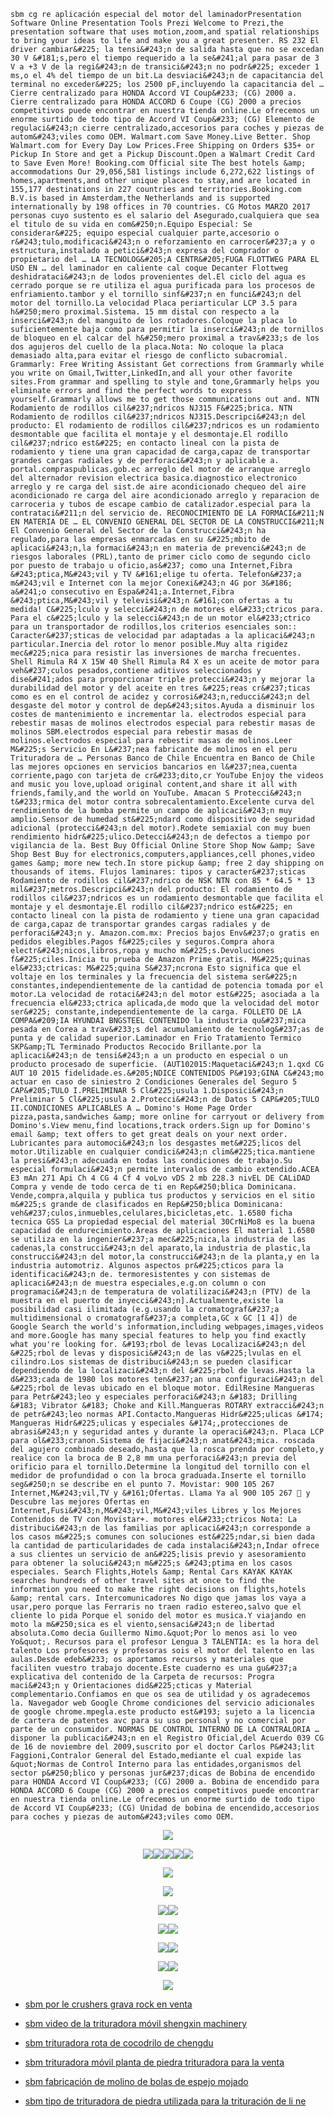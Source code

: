 
```
sbm cg re aplicación especial del motor del laminadorPresentation Software Online Presentation Tools Prezi Welcome to Prezi,the presentation software that uses motion,zoom,and spatial relationships to bring your ideas to life and make you a great presenter. RS 232 El driver cambiar&#225; la tensi&#243;n de salida hasta que no se excedan 30 V &#181;s,pero el tiempo requerido a la se&#241;al para pasar de 3 V a +3 V de la regi&#243;n de transici&#243;n no podr&#225; exceder 1 ms,o el 4% del tiempo de un bit.La desviaci&#243;n de capacitancia del terminal no exceder&#225; los 2500 pF,incluyendo la capacitancia del … Cierre centralizado para HONDA Accord VI Coup&#233; (CG) 2000 a. Cierre centralizado para HONDA ACCORD 6 Coupe (CG) 2000 a precios competitivos puede encontrar en nuestra tienda online.Le ofrecemos un enorme surtido de todo tipo de Accord VI Coup&#233; (CG) Elemento de regulaci&#243;n cierre centralizado,accesorios para coches y piezas de autom&#243;viles como OEM. Walmart.com Save Money.Live Better. Shop Walmart.com for Every Day Low Prices.Free Shipping on Orders $35+ or Pickup In Store and get a Pickup Discount.Open a Walmart Credit Card to Save Even More! Booking.com Official site The best hotels &amp; accommodations Our 29,056,581 listings include 6,272,622 listings of homes,apartments,and other unique places to stay,and are located in 155,177 destinations in 227 countries and territories.Booking.com B.V.is based in Amsterdam,the Netherlands and is supported internationally by 198 offices in 70 countries. CG Motos MARZO 2017 personas cuyo sustento es el salario del Asegurado,cualquiera que sea el titulo de su vida en com&#250;n.Equipo Especial: Se considerar&#225; equipo especial cualquier parte,accesorio o r&#243;tulo,modificaci&#243;n o reforzamiento en carrocer&#237;a y o estructura,instalado a petici&#243;n expresa del comprador o propietario del … LA TECNOLOG&#205;A CENTR&#205;FUGA FLOTTWEG PARA EL USO EN … del laminador en caliente cal coque Decanter Flottweg deshidrataci&#243;n de lodos provenientes del.El ciclo del agua es cerrado porque se re utiliza el agua purificada para los procesos de enfriamiento.tambor y el tornillo sinf&#237;n en funci&#243;n del motor del tornillo.La velocidad Placa periarticular LCP 3.5 para h&#250;mero proximal.Sistema. 15 mm distal con respecto a la inserci&#243;n del manguito de los rotadores.Coloque la placa lo suficientemente baja como para permitir la inserci&#243;n de tornillos de bloqueo en el calcar del h&#250;mero proximal a trav&#233;s de los dos agujeros del cuello de la placa.Nota: No coloque la placa demasiado alta,para evitar el riesgo de conflicto subacromial. Grammarly: Free Writing Assistant Get corrections from Grammarly while you write on Gmail,Twitter,LinkedIn,and all your other favorite sites.From grammar and spelling to style and tone,Grammarly helps you eliminate errors and find the perfect words to express yourself.Grammarly allows me to get those communications out and. NTN Rodamiento de rodillos cil&#237;ndricos NJ315 F&#225;brica. NTN Rodamiento de rodillos cil&#237;ndricos NJ315.Descripci&#243;n del producto: El rodamiento de rodillos cil&#237;ndricos es un rodamiento desmontable que facilita el montaje y el desmontaje.El rodillo cil&#237;ndrico est&#225; en contacto lineal con la pista de rodamiento y tiene una gran capacidad de carga,capaz de transportar grandes cargas radiales y de perforaci&#243;n y aplicable a. portal.compraspublicas.gob.ec arreglo del motor de arranque arreglo del alternador revision electrica basica.diagnostico electronico arreglo y re carga del sist.de aire acondicionado chequeo del aire acondicionado re carga del aire acondicionado arreglo y reparacion de carroceria y tubos de escape cambio de catalizador.especial para la contrataci&#211;n del servicio de. RECONOCIMIENTO DE LA FORMACI&#211;N EN MATERIA DE … EL CONVENIO GENERAL DEL SECTOR DE LA CONSTRUCCI&#211;N El Convenio General del Sector de la Construcci&#243;n ha regulado,para las empresas enmarcadas en su &#225;mbito de aplicaci&#243;n,la formaci&#243;n en materia de prevenci&#243;n de riesgos laborales (PRL),tanto de primer ciclo como de segundo ciclo por puesto de trabajo u oficio,as&#237; como una Internet,Fibra &#243;ptica,M&#243;vil y TV &#161;elige tu oferta. Telefon&#237;a m&#243;vil e Internet con la mejor Conexi&#243;n 4G por 3&#186; a&#241;o consecutivo en Espa&#241;a.Internet,Fibra &#243;ptica,M&#243;vil y televisi&#243;n &#161;con ofertas a tu medida! C&#225;lculo y selecci&#243;n de motores el&#233;ctricos para. Para el c&#225;lculo y la selecci&#243;n de un motor el&#233;ctrico para un transportador de rodillos,los criterios esenciales son:: Caracter&#237;sticas de velocidad par adaptadas a la aplicaci&#243;n particular.Inercia del rotor lo menor posible.Muy alta rigidez mec&#225;nica para resistir las inversiones de marcha frecuentes. Shell Rimula R4 X 15W 40 Shell Rimula R4 X es un aceite de motor para veh&#237;culos pesados,contiene aditivos seleccionados y dise&#241;ados para proporcionar triple protecci&#243;n y mejorar la durabilidad del motor y del aceite en tres &#225;reas cr&#237;ticas como es en el control de acidez y corrosi&#243;n,reducci&#243;n del desgaste del motor y control de dep&#243;sitos.Ayuda a disminuir los costes de mantenimiento e incrementar la. electrodos especial para rebestir masas de molinos electrodos especial para rebestir masas de molinos SBM.electrodos especial para rebestir masas de molinos.electrodos especial para rebestir masas de molinos.Leer M&#225;s Servicio En L&#237;nea fabricante de molinos en el peru Trituradora de … Personas Banco de Chile Encuentra en Banco de Chile las mejores opciones en servicios bancarios en l&#237;nea,cuenta corriente,pago con tarjeta de cr&#233;dito,cr YouTube Enjoy the videos and music you love,upload original content,and share it all with friends,family,and the world on YouTube. Amacan S Protecci&#243;n t&#233;rmica del motor contra sobrecalentamiento.Excelente curva del rendimiento de la bomba permite un campo de aplicaci&#243;n muy amplio.Sensor de humedad st&#225;ndard como dispositivo de seguridad adicional (protecci&#243;n del motor).Rodete semiaxial con muy buen rendimiento hidr&#225;ulico.Detecci&#243;n de defectos a tiempo por vigilancia de la. Best Buy Official Online Store Shop Now &amp; Save Shop Best Buy for electronics,computers,appliances,cell phones,video games &amp; more new tech.In store pickup &amp; free 2 day shipping on thousands of items. Flujos laminares: tipos y caracter&#237;sticas Rodamiento de rodillos cil&#237;ndrico de NSK NTN con 85 * 64.5 * 13 mil&#237;metros.Descripci&#243;n del producto: El rodamiento de rodillos cil&#237;ndricos es un rodamiento desmontable que facilita el montaje y el desmontaje.El rodillo cil&#237;ndrico est&#225; en contacto lineal con la pista de rodamiento y tiene una gran capacidad de carga,capaz de transportar grandes cargas radiales y de perforaci&#243;n y. Amazon.com.mx: Precios bajos Env&#237;o gratis en pedidos elegibles.Pagos f&#225;ciles y seguros.Compra ahora electr&#243;nicos,libros,ropa y mucho m&#225;s.Devoluciones f&#225;ciles.Inicia tu prueba de Amazon Prime gratis. M&#225;quinas el&#233;ctricas: M&#225;quina S&#237;ncrona Esto significa que el voltaje en los terminales y la frecuencia del sistema ser&#225;n constantes,independientemente de la cantidad de potencia tomada por el motor.La velocidad de rotaci&#243;n del motor est&#225; asociada a la frecuencia el&#233;ctrica aplicada,de modo que la velocidad del motor ser&#225; constante,independientemente de la carga. FOLLETO DE LA COMPA&#209;IA HYUNDAI BNGSTEEL CONTENIDO la industria qu&#237;mica pesada en Corea a trav&#233;s del acumulamiento de tecnolog&#237;as de punta y de calidad superior.Laminador en Frio Tratamiento Termico SKP&amp;TL Terminado Productos Recocido Brillante.por la aplicaci&#243;n de tensi&#243;n a un producto en especial o un producto procesado de superficie. (AUT102015:Maquetaci&#243;n 1.qxd CG AUT 10 2015 fidelidade.es.&#205;NDICE CONTENIDOS P&#193;GINA C&#243;mo actuar en caso de siniestro 2 Condiciones Generales del Seguro 5 CAP&#205;TULO I.PRELIMINAR 5 Cl&#225;usula 1.Disposici&#243;n Preliminar 5 Cl&#225;usula 2.Protecci&#243;n de Datos 5 CAP&#205;TULO II.CONDICIONES APLICABLES A … Domino's Home Page Order pizza,pasta,sandwiches &amp; more online for carryout or delivery from Domino's.View menu,find locations,track orders.Sign up for Domino's email &amp; text offers to get great deals on your next order. Lubricantes para automoci&#243;n los desgastes met&#225;licos del motor.Utilizable en cualquier condici&#243;n clim&#225;tica.mantiene la presi&#243;n adecuada en todas las condiciones de trabajo.Su especial formulaci&#243;n permite intervalos de cambio extendido.ACEA E3 mAn 271 Api Ch 4 CG 4 Cf 4 voLvo vDS 2 mb 228.3 nivEL DE CALiDAD Compra y vende de todo cerca de ti en Rep&#250;blica Dominicana. Vende,compra,alquila y publica tus productos y servicios en el sitio m&#225;s grande de clasificados en Rep&#250;blica Dominicana: veh&#237;culos,inmuebles,celulares,bicicletas,etc. 1.6580 ficha tecnica GSS La propiedad especial del material 30CrNiMo8 es la buena capacidad de endurecimiento.Areas de aplicaciones El material 1.6580 se utiliza en la ingenier&#237;a mec&#225;nica,la industria de las cadenas,la construcci&#243;n del aparato,la industria de plastic,la construcci&#243;n del motor,la construcci&#243;n de la planta,y en la industria automotriz. Algunos aspectos pr&#225;cticos para la identificaci&#243;n de. termoresistentes y con sistemas de aplicaci&#243;n de muestra especiales,e.g.on column o con programaci&#243;n de temperatura de volatilizaci&#243;n (PTV) de la muestra en el puerto de inyecci&#243;n].Actualmente,existe la posibilidad casi ilimitada (e.g.usando la cromatograf&#237;a multidimensional o cromatograf&#237;a completa,GC x GC [1 4]) de Google Search the world's information,including webpages,images,videos and more.Google has many special features to help you find exactly what you're looking for. &#193;rbol de levas Localizaci&#243;n del &#225;rbol de levas y disposici&#243;n de las v&#225;lvulas en el cilindro.Los sistemas de distribuci&#243;n se pueden clasificar dependiendo de la localizaci&#243;n del &#225;rbol de levas.Hasta la d&#233;cada de 1980 los motores ten&#237;an una configuraci&#243;n del &#225;rbol de levas ubicado en el bloque motor. EdilResine Mangueras para Petr&#243;leo y especiales perforaci&#243;n &#183; Drilling &#183; Vibrator &#183; Choke and Kill.Mangueras ROTARY extracci&#243;n de petr&#243;leo normas API.Contacto.Mangueras Hidr&#225;ulicas &#174; Mangueras Hidr&#225;ulicas y especiales &#174;,protecciones de abrasi&#243;n y seguridad antes y durante la operaci&#243;n. Placa LCP para ol&#233;cranon.Sistema de fijaci&#243;n anat&#243;mica. roscada del agujero combinado deseado,hasta que la rosca prenda por completo,y realice con la broca de B 2,8 mm una perforaci&#243;n previa del orificio para el tornillo.Determine la longitud del tornillo con el medidor de profundidad o con la broca graduada.Inserte el tornillo seg&#250;n se describe en el punto 7. Movistar: 900 105 267 Internet,M&#243;vil,TV y &#161;Ofertas. Llama Ya al 900 105 267 💙 y Descubre las mejores Ofertas en Internet,Fusi&#243;n,M&#243;vil,M&#243;viles Libres y los Mejores Contenidos de TV con Movistar+. motores el&#233;ctricos Nota: La distribuci&#243;n de las familias por aplicaci&#243;n corresponde a los casos m&#225;s comunes con soluciones est&#225;ndar,si bien dada la cantidad de particularidades de cada instalaci&#243;n,Indar ofrece a sus clientes un servicio de an&#225;lisis previo y asesoramiento para obtener la soluci&#243;n m&#225;s &#243;ptima en los casos especiales. Search Flights,Hotels &amp; Rental Cars KAYAK KAYAK searches hundreds of other travel sites at once to find the information you need to make the right decisions on flights,hotels &amp; rental cars. Intercomunicadores No digo que jamas los vaya a usar,pero porque las Ferraris no traen radio estereo,salvo que el cliente lo pida Porque el sonido del motor es musica.Y viajando en moto la m&#250;sica es el viento,sensaci&#243;n de libertad absoluta.Como decia Guillermo Nimo.&quot;Por lo menos asi lo veo Yo&quot;. Recursos para el profesor Lengua 3 TALENTIA: es la hora del talento Los profesores y profesoras sois el motor del talento en las aulas.Desde edeb&#233; os aportamos recursos y materiales que faciliten vuestro trabajo docente.Este cuaderno es una gu&#237;a explicativa del contenido de la Carpeta de recursos: Progra maci&#243;n y Orientaciones did&#225;cticas y Material complementario.Confiamos en que os sea de utilidad y os agradecemos la. Navegador web Google Chrome condiciones del servicio adicionales de google chrome.mpegla.este producto est&#193; sujeto a la licencia de cartera de patentes avc para su uso personal y no comercial por parte de un consumidor. NORMAS DE CONTROL INTERNO DE LA CONTRALORIA … disponer la publicaci&#243;n en el Registro Oficial,del Acuerdo 039 CG de 16 de noviembre del 2009,suscrito por el doctor Carlos P&#243;lit Faggioni,Contralor General del Estado,mediante el cual expide las &quot;Normas de Control Interno para las entidades,organismos del sector p&#250;blico y personas jur&#237;dicas de Bobina de encendido para HONDA Accord VI Coup&#233; (CG) 2000 a. Bobina de encendido para HONDA ACCORD 6 Coupe (CG) 2000 a precios competitivos puede encontrar en nuestra tienda online.Le ofrecemos un enorme surtido de todo tipo de Accord VI Coup&#233; (CG) Unidad de bobina de encendido,accesorios para coches y piezas de autom&#243;viles como OEM. 
```

<div align="center">

<a href="https://es-crusher.shibang-china.com/github&k=sbm+cg+re+aplicaci%C3%B3n+especial+del+motor+del+laminador"><img src="https://static.shibang-china.com/es/crusher/logo.jpg"></a>

<a href="https://es-crusher.shibang-china.com/github&k=sbm+cg+re+aplicaci%C3%B3n+especial+del+motor+del+laminador"><img src="https://static.shibang-china.com/es/crusher/index.jpg"></a><a href="https://es-crusher.shibang-china.com/material.htmlgithub&k=sbm+cg+re+aplicaci%C3%B3n+especial+del+motor+del+laminador"><img src="https://static.shibang-china.com/es/crusher/material.jpg"></a><a href="https://es-crusher.shibang-china.com/application.htmlgithub&k=sbm+cg+re+aplicaci%C3%B3n+especial+del+motor+del+laminador"><img src="https://static.shibang-china.com/es/crusher/application.jpg"></a><a href="https://es-crusher.shibang-china.com/aboutus.htmlgithub&k=sbm+cg+re+aplicaci%C3%B3n+especial+del+motor+del+laminador"><img src="https://static.shibang-china.com/es/crusher/aboutus.jpg"></a><a href="https://es-crusher.shibang-china.com/contact.htmlgithub&k=sbm+cg+re+aplicaci%C3%B3n+especial+del+motor+del+laminador"><img src="https://static.shibang-china.com/es/crusher/contact.jpg"></a>

<a href="https://es-crusher.shibang-china.com/github&k=sbm+cg+re+aplicaci%C3%B3n+especial+del+motor+del+laminador"><img src="https://static.shibang-china.com/es/crusher/banner.jpg"></a>

<a href="https://swt.shibang-china.com/github&k=sbm+cg+re+aplicaci%C3%B3n+especial+del+motor+del+laminador"><img src="https://static.shibang-china.com/es/crusher/text.jpg"></a>

<a href="https://swt.shibang-china.com/github&k=sbm+cg+re+aplicaci%C3%B3n+especial+del+motor+del+laminador"><img src="https://static.shibang-china.com/es/crusher/chat.jpg"></a><a href="https://es-crusher.shibang-china.com/contact.htmlgithub&k=sbm+cg+re+aplicaci%C3%B3n+especial+del+motor+del+laminador"><img src="https://static.shibang-china.com/es/crusher/message.jpg"></a>

<a href="https://es-crusher.shibang-china.com/products/pe.htmlgithub&k=sbm+cg+re+aplicaci%C3%B3n+especial+del+motor+del+laminador"><img src="https://static.shibang-china.com/es/crusher/pe.jpg"></a><a href="https://es-crusher.shibang-china.com/products/pf.htmlgithub&k=sbm+cg+re+aplicaci%C3%B3n+especial+del+motor+del+laminador"><img src="https://static.shibang-china.com/es/crusher/pf.jpg"></a>

<a href="https://es-crusher.shibang-china.com/products/hpt.htmlgithub&k=sbm+cg+re+aplicaci%C3%B3n+especial+del+motor+del+laminador"><img src="https://static.shibang-china.com/es/crusher/hpt.jpg"></a><a href="https://es-crusher.shibang-china.com/products/vsi.htmlgithub&k=sbm+cg+re+aplicaci%C3%B3n+especial+del+motor+del+laminador"><img src="https://static.shibang-china.com/es/crusher/vsi.jpg"></a>

<a href="https://es-crusher.shibang-china.com/products/klv.htmlgithub&k=sbm+cg+re+aplicaci%C3%B3n+especial+del+motor+del+laminador"><img src="https://static.shibang-china.com/es/crusher/klv.jpg"></a><a href="https://es-crusher.shibang-china.com/products/portable.htmlgithub&k=sbm+cg+re+aplicaci%C3%B3n+especial+del+motor+del+laminador"><img src="https://static.shibang-china.com/es/crusher/portable.jpg"></a>

<a href="https://swt.shibang-china.com/github&k=sbm+cg+re+aplicaci%C3%B3n+especial+del+motor+del+laminador"><img src="https://static.shibang-china.com/es/crusher/case.jpg"></a>

</div>


* [sbm por le crushers grava rock en venta](sbm%20por%20le%20crushers%20grava%20rock%20en%20venta.md)

* [sbm video de la trituradora móvil shengxin machinery](sbm%20video%20de%20la%20trituradora%20m%C3%B3vil%20shengxin%20machinery.md)

* [sbm trituradora rota de cocodrilo de chengdu](sbm%20trituradora%20rota%20de%20cocodrilo%20de%20chengdu.md)

* [sbm trituradora móvil planta de piedra trituradora para la venta](sbm%20trituradora%20m%C3%B3vil%20planta%20de%20piedra%20trituradora%20para%20la%20venta.md)

* [sbm fabricación de molino de bolas de espejo mojado](sbm%20fabricaci%C3%B3n%20de%20molino%20de%20bolas%20de%20espejo%20mojado.md)

* [sbm tipo de trituradora de piedra utilizada para la trituración de li ne](sbm%20tipo%20de%20trituradora%20de%20piedra%20utilizada%20para%20la%20trituraci%C3%B3n%20de%20li%20ne.md)